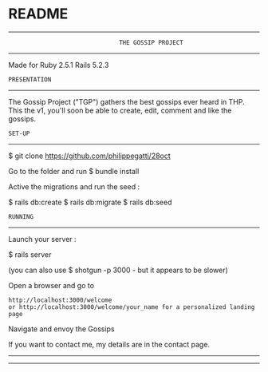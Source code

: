 # README
---------------------------------------------------------------------------------------------------------------------------------------------------------------------------------------
     						       THE GOSSIP PROJECT
---------------------------------------------------------------------------------------------------------------------------------------------------------------------------------------

Made for Ruby 2.5.1 Rails 5.2.3

    PRESENTATION
---------------------------------------------------------------------------------------------------------------------------------------------------------------------------------------

The Gossip Project ("TGP") gathers the best gossips ever heard in THP.
This the v1, you'll soon be able to create, edit, comment and like the gossips.


	SET-UP
---------------------------------------------------------------------------------------------------------------------------------------------------------------------------------------

$ git clone https://github.com/philippegatti/28oct

Go to the folder and run $ bundle install

Active the migrations and run the seed :

$ rails db:create
$ rails db:migrate
$ rails db:seed

	RUNNING
---------------------------------------------------------------------------------------------------------------------------------------------------------------------------------------

Launch your server :

$ rails server

(you can also use $ shotgun -p 3000 - but it appears to be slower)


Open a browser and go to

    http://localhost:3000/welcome
    or http://localhost:3000/welcome/your_name for a personalized landing page

Navigate and envoy the Gossips

If you want to contact me, my details are in the contact page.

---------------------------------------------------------------------------------------------------------------------------------------------------------------------------------------
---------------------------------------------------------------------------------------------------------------------------------------------------------------------------------------